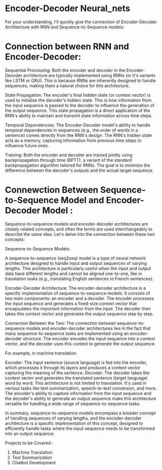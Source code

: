 # Encoder-Decoder Neural_nets

For your understanding, I'll quickly give the connection of Encoder-Decoder Architecture with RNN and Sequence-to-Sequence models:

# Connection between RNN and Encoder-Decoder:

Sequential Processing: Both the encoder and decoder in the Encoder-Decoder architecture are typically implemented using RNNs (or it's variants like LSTM or GRU). This is because RNNs are inherently designed to handle sequences, making them a natural choice for this architecture.

State Propagation: The encoder's final hidden state (or context vector) is used to initialize the decoder's hidden state. This is how information from the input sequence is passed to the decoder to influence the generation of the output sequence. This state propagation is a direct application of the RNN's ability to maintain and transmit state information across time steps.

Temporal Dependencies: The Encoder-Decoder model's ability to handle temporal dependencies in sequences (e.g., the order of words in a sentence) comes directly from the RNN's design. The RNN's hidden state acts as a memory, capturing information from previous time steps to influence future ones.

Training: Both the encoder and decoder are trained jointly using backpropagation through time (BPTT), a variant of the standard backpropagation algorithm tailored for RNNs. The goal is to minimize the difference between the decoder's outputs and the actual target sequence.



# Connewction Between Sequence-to-Sequence Model and Encoder-Decoder Model :

Sequence-to-sequence models and encoder-decoder architectures are closely related concepts, and often the terms are used interchangeably to describe the same idea. Let's delve into the connection between these two concepts:

Sequence-to-Sequence Models:

A sequence-to-sequence (seq2seq) model is a type of neural network architecture designed to handle input and output sequences of varying lengths. This architecture is particularly useful when the input and output data have different lengths and cannot be aligned one-to-one, like in translation tasks (e.g., translating English sentences to French sentences).


Encoder-Decoder Architecture:
The encoder-decoder architecture is a specific implementation of sequence-to-sequence models. It consists of two main components: an encoder and a decoder. The encoder processes the input sequence and generates a fixed-size context vector that encapsulates the important information from the input. The decoder then takes this context vector and generates the output sequence step by step.

Connection Between the Two:
The connection between sequence-to-sequence models and encoder-decoder architectures lies in the fact that many sequence-to-sequence tasks are implemented using an encoder-decoder structure. The encoder encodes the input sequence into a context vector, and the decoder uses this context to generate the output sequence.

For example, in machine translation:

Encoder: The input sentence (source language) is fed into the encoder, which processes it through its layers and produces a context vector capturing the meaning of the sentence.
Decoder: The decoder takes the context vector and generates the translated sentence (target language) word by word.
This architecture is not limited to translation. It's used in various tasks like text summarization, speech-to-text conversion, and more. The encoder's ability to capture information from the input sequence and the decoder's ability to generate an output sequence make this architecture versatile for handling a wide range of sequence-to-sequence tasks.

In summary, sequence-to-sequence models encompass a broader concept of handling sequences of varying lengths, and the encoder-decoder architecture is a specific implementation of this concept, designed to efficiently handle tasks where the input sequence needs to be transformed into an output sequence.







Projects to be Covered :

1. Machine Translation
2. Text Summarization
3. Chatbot Development


